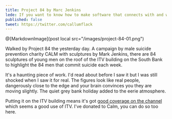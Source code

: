 ```yaml
---
title: Project 84 by Marc Jenkins
lede: If you want to know how to make software that connects with and works for real people, there's no substitute for shaking hands with the invisible demons programmers wrestle with.
published: false
tweet: https://twitter.com/callumflack
---
```


@[MarkdownImage](post local src="/images/project-84-01.png")

Walked by Project 84 the yesterday day. A campaign by male suicide prevention charity CALM with sculptures by Mark Jenkins, there are 84 sculptures of young men on the roof of the ITV building on the South Bank to highlight the 84 men that commit suicide each week.

It's a haunting piece of work. I'd read about before I saw it but I was still shocked when I saw it for real. The figures look like real people, dangerously close to the edge and your brain convinces you they are moving slightly. The quiet grey bank holiday added to the eerie atmosphere.

Putting it on the ITV building means it's got [good coverage on the channel](https://www.itv.com/thismorning/hot-topics/project-84-we-join-the-campaign-to-prevent-male-suicide) which seems a good use of ITV. I've donated to Calm, you can do so too here.
